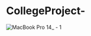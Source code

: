 # CollegeProject-
      
![MacBook Pro 14_ - 1](https://github.com/user-attachments/assets/2af8c64a-2ebe-42fe-a875-4596cc91eeae)
     
   
